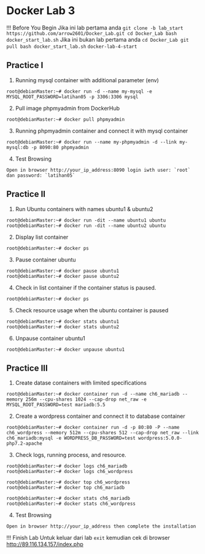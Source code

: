 # Docker Lab 3

!!! Before You Begin
    Jika ini lab pertama anda
    ```
    git clone -b lab_start https://github.com/arrow2601/Docker_Lab.git
    cd Docker_Lab
    bash docker_start_lab.sh
    ```
    Jika ini bukan lab pertama anda
    ```
    cd Docker_Lab
    git pull
    bash docker_start_lab.sh
    ```
    ```
    docker-lab-4-start
    ```

 ## Practice I  

1. Running mysql container with additional parameter (env)
```
root@debianMaster:~# docker run -d --name my-mysql -e MYSQL_ROOT_PASSWORD=latihan05 -p 3306:3306 mysql
```
2. Pull image phpmyadmin from DockerHub
```
root@debianMaster:~# docker pull phpmyadmin
```
3. Running phpmyadmin container and connect it with mysql container
```
root@debianMaster:~# docker run --name my-phpmyadmin -d --link my-mysql:db -p 8090:80 phpmyadmin
```
4. Test Browsing
```
Open in browser http://your_ip_address:8090 login iwth user: `root` dan password: `latihan05`
```

## Practice II
1. Run Ubuntu containers with names ubuntu1 & ubuntu2
```
root@debianMaster:~# docker run -dit --name ubuntu1 ubuntu
root@debianMaster:~# docker run -dit --name ubuntu2 ubuntu
```
2. Display list container
```
root@debianMaster:~# docker ps
```
3. Pause container ubuntu
```
root@debianMaster:~# docker pause ubuntu1
root@debianMaster:~# docker pause ubuntu2
```
4. Check in list container if the container status is paused.
```
root@debianMaster:~# docker ps
```
5. Check resource usage when the ubuntu container is paused
```
root@debianMaster:~# docker stats ubuntu1
root@debianMaster:~# docker stats ubuntu2
```
6. Unpause container ubuntu1
```
root@debianMaster:~# docker unpause ubuntu1
```

## Practice III
1. Create datase containers with limited specifications
```
root@debianMaster:~# docker container run -d --name ch6_mariadb --memory 256m --cpu-shares 1024 --cap-drop net_raw -e MYSQL_ROOT_PASSWORD=test mariadb:5.5
```
2. Create a wordpress container and connect it to database container
```
root@debianMaster:~# docker container run -d -p 80:80 -P --name ch6_wordpress --memory 512m --cpu-shares 512 --cap-drop net_raw --link ch6_mariadb:mysql -e WORDPRESS_DB_PASSWORD=test wordpress:5.0.0-php7.2-apache
```
3. Check logs, running process, and resource.
```
root@debianMaster:~# docker logs ch6_mariadb
root@debianMaster:~# docker logs ch6_wordpress

root@debianMaster:~# docker top ch6_wordpress
root@debianMaster:~# docker top ch6_mariadb

root@debianMaster:~# docker stats ch6_mariadb
root@debianMaster:~# docker stats ch6_wordpress
```
4. Test Browsing
```
Open in browser http://your_ip_address then complete the installation
```


!!! Finish Lab
    Untuk keluar dari lab
    `exit`
    kemudian cek di browser
    http://89.116.134.157/index.php

    
